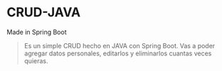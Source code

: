 # CRUD-JAVA
Made in Spring Boot

>Es un simple CRUD hecho en JAVA con Spring Boot.
Vas a poder agregar datos personales, editarlos y eliminarlos cuantas veces quieras.


